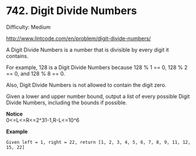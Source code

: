 # 742. Digit Divide Numbers

Difficulty: Medium

http://www.lintcode.com/en/problem/digit-divide-numbers/

A Digit Divide Numbers is a number that is divisible by every digit it contains.

For example, 128 is a Digit Divide Numbers because 128 % 1 == 0, 128 % 2 == 0, and 128 % 8 == 0.

Also, Digit Divide Numbers is not allowed to contain the digit zero.

Given a lower and upper number bound, output a list of every possible Digit Divide Numbers, including the bounds if possible.

**Notice**  
0<=L<=R<=2^31-1,R-L<=10^6

**Example**  
```
Given left = 1, right = 22, return [1, 2, 3, 4, 5, 6, 7, 8, 9, 11, 12, 15, 22]
```
